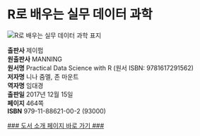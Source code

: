 
# R로 배우는 실무 데이터 과학

![R로 배우는 실무 데이터 과학 표지](http://image.yes24.com/momo/TopCate1738/MidCate008/173778666.jpg)

**출판사** 제이펍  
**원출판사** MANNING   
**원서명** Practical Data Science with R (원서 ISBN: 9781617291562)  
**저자명** 니나 줌멜, 존 마운트  
**역자명** 임대경  
**출판일** 2017년 12월 15일  
**페이지** 464쪽  
**ISBN** 979-11-88621-00-2 (93000)  

[### 도서 소개 페이지 바로 가기 ###](추후링크등록)
